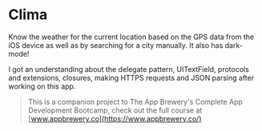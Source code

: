 #  Clima

Know the weather for the current location based on the GPS data from the iOS device as well as by searching for a city manually. It also has dark-mode!


I got an understanding about the delegate pattern, UITextField, protocols and extensions, closures, making HTTPS requests and JSON parsing after working on this app.


>This is a companion project to The App Brewery's Complete App Development Bootcamp, check out the full course at [www.appbrewery.co](https://www.appbrewery.co/)

